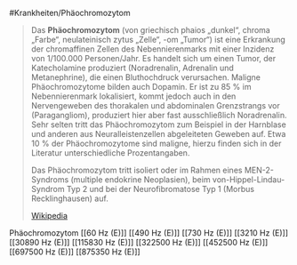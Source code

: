 #Krankheiten/Phäochromozytom

> Das **Phäochromozytom** (von griechisch phaios „dunkel“, chroma „Farbe“, neulateinisch zytus „Zelle“, -om „Tumor“) ist eine Erkrankung der chromaffinen Zellen des Nebennierenmarks mit einer Inzidenz von 1/100.000 Personen/Jahr. Es handelt sich um einen Tumor, der Katecholamine produziert (Noradrenalin, Adrenalin und Metanephrine), die einen Bluthochdruck verursachen. Maligne Phäochromozytome bilden auch Dopamin. Er ist zu 85 % im Nebennierenmark lokalisiert, kommt jedoch auch in den Nervengeweben des thorakalen und abdominalen Grenzstrangs vor (Paragangliom), produziert hier aber fast ausschließlich Noradrenalin. Sehr selten tritt das Phäochromozytom zum Beispiel in der Harnblase und anderen aus Neuralleistenzellen abgeleiteten Geweben auf. Etwa 10 % der Phäochromozytome sind maligne, hierzu finden sich in der Literatur unterschiedliche Prozentangaben.
>
> Das Phäochromozytom tritt isoliert oder im Rahmen eines MEN-2-Syndroms (multiple endokrine Neoplasien), beim von-Hippel-Lindau-Syndrom Typ 2 und bei der Neurofibromatose Typ 1 (Morbus Recklinghausen) auf.
>
> [Wikipedia](https://de.wikipedia.org/wiki/Ph%C3%A4ochromozytom)

Phäochromozytom
[[60 Hz (E)]]
[[490 Hz (E)]]
[[730 Hz (E)]]
[[3210 Hz (E)]]
[[30890 Hz (E)]]
[[115830 Hz (E)]]
[[322500 Hz (E)]]
[[452500 Hz (E)]]
[[697500 Hz (E)]]
[[875350 Hz (E)]]